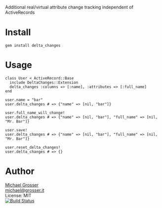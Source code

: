 Additional real/virtual attribute change tracking independent of ActiveRecords


Install
=======

    gem install delta_changes

Usage
=====

    class User < ActiveRecord::Base
      include DeltaChanges::Extension
      delta_changes :columns => [:name], :attributes => [:full_name]
    end

    user.name = "bar"
    user.delta_changes # => {"name" => [nil, "bar"]}

    user.full_name_will_change!
    user.delta_changes # => {"name" => [nil, "bar"], "full_name" => [nil, "Mr. Bar"]}

    user.save!
    user.delta_changes # => {"name" => [nil, "bar"], "full_name" => [nil, "Mr. Bar"]}

    user.reset_delta_changes!
    user.delta_changes # => {}

Author
======
[Michael Grosser](http://grosser.it)<br/>
michael@grosser.it<br/>
License: MIT<br/>
[![Build Status](https://secure.travis-ci.org/grosser/delta_changes.png)](http://travis-ci.org/grosser/delta_changes)
